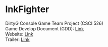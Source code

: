 # InkFighter
DirtyG Console Game Team Project (CSCI 526)   
Game Develop Document (GDD): [Link](https://docs.google.com/document/d/1S6O5WobJ6Qlwi_FA28GjI8AejKnDJDz882QqFru7WTg/edit#)  
Website: [Link](http://www.inkfighter.com)  
Trailer: [Link](https://www.youtube.com/watch?v=USryuh5qsEc&feature=youtu.be)  
